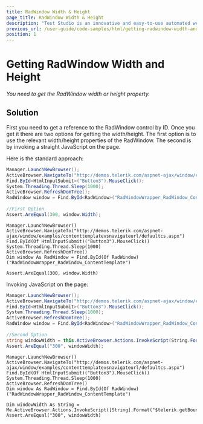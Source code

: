 ```yaml
---
title: RadWindow Width & Height
page_title: RadWindow Width & Height
description: "Test Studio is an innovative and easy-to-use automated web, WPF and load testing solution. Test Studio tests support essential technologies like ASP.NET AJAX, Silverlight, PHP and MVC. HTML5, Testing framework, functional testing, performance testing, load testing, exploratory testing, manual testing."
previous_url: /user-guide/code-samples/html/getting-radwindow-width-and-height.aspx, /user-guide/code-samples/html/getting-radwindow-width-and-height
position: 1
---
```

# Getting RadWindow Width and Height

*You need to get the RadWindow width or height property.*

## Solution

First you need to get a reference to the RadWindow control by ID. Once you get it there are two options for getting the width/height. The first option is to use the relevant width/height properties of the RadWindow. The second is by invoking a straight JavaScript on the page.

Here is the standard approach:

````C#
Manager.LaunchNewBrowser();
ActiveBrowser.NavigateTo("http://demos.telerik.com/aspnet-ajax/window/examples/contenttemplatevsnavigateurl/defaultcs.aspx");
Find.ById<HtmlInputSubmit>("Button3").MouseClick();
System.Threading.Thread.Sleep(1000);
ActiveBrowser.RefreshDomTree();
RadWindow window = Find.ById<RadWindow>("RadWindowWrapper_RadWindow_ContentTemplate");
 
//First Option
Assert.AreEqual(300, window.Width);
````
````VB
Manager.LaunchNewBrowser()
ActiveBrowser.NavigateTo("http://demos.telerik.com/aspnet-ajax/window/examples/contenttemplatevsnavigateurl/defaultcs.aspx")
Find.ById(Of HtmlInputSubmit)("Button3").MouseClick()
System.Threading.Thread.Sleep(1000)
ActiveBrowser.RefreshDomTree()
Dim window As RadWindow = Find.ById(Of RadWindow)("RadWindowWrapper_RadWindow_ContentTemplate")

Assert.AreEqual(300, window.Width)
````

Invoking JavaScript on the page:

````C#
Manager.LaunchNewBrowser();
ActiveBrowser.NavigateTo("http://demos.telerik.com/aspnet-ajax/window/examples/contenttemplatevsnavigateurl/defaultcs.aspx");
Find.ById<HtmlInputSubmit>("Button3").MouseClick();
System.Threading.Thread.Sleep(1000);
ActiveBrowser.RefreshDomTree();
RadWindow window = Find.ById<RadWindow>("RadWindowWrapper_RadWindow_ContentTemplate"); 
 
//Second Option
string windowWidth = this.ActiveBrowser.Actions.InvokeScript(String.Format("$telerik.getBounds($find('RadWindow_ContentTemplate').get_popupElement()).width"));
Assert.AreEqual("300", windowWidth);
````
````VB
Manager.LaunchNewBrowser()
ActiveBrowser.NavigateTo("http://demos.telerik.com/aspnet-ajax/window/examples/contenttemplatevsnavigateurl/defaultcs.aspx")
Find.ById(Of HtmlInputSubmit)("Button3").MouseClick()
System.Threading.Thread.Sleep(1000)
ActiveBrowser.RefreshDomTree()
Dim window As RadWindow = Find.ById(Of RadWindow)("RadWindowWrapper_RadWindow_ContentTemplate")

Dim windowWidth As String = Me.ActiveBrowser.Actions.InvokeScript([String].Format("$telerik.getBounds($find('RadWindow_ContentTemplate').get_popupElement()).width"))
Assert.AreEqual("300", windowWidth)
````